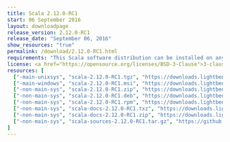 ```yaml
---
title: Scala 2.12.0-RC1
start: 06 September 2016
layout: downloadpage
release_version: 2.12.0-RC1
release_date: "September 06, 2016"
show_resources: "true"
permalink: /download/2.12.0-RC1.html
requirements: "This Scala software distribution can be installed on any Unix-like or Windows system. It requires the Java runtime version 1.8 or later, which can be downloaded <a href='https://www.java.com/'>here</a>."
license: <a href="https://opensource.org/licenses/BSD-3-Clause">3-clause BSD license</a>
resources: [
  ["-main-unixsys", "scala-2.12.0-RC1.tgz", "https://downloads.lightbend.com/scala/2.12.0-RC1/scala-2.12.0-RC1.tgz", "Mac OS X, Unix, Cygwin", "17.65M"],
  ["-main-windows", "scala-2.12.0-RC1.msi", "https://downloads.lightbend.com/scala/2.12.0-RC1/scala-2.12.0-RC1.msi", "Windows (msi installer)", "116.21M"],
  ["-non-main-sys", "scala-2.12.0-RC1.zip", "https://downloads.lightbend.com/scala/2.12.0-RC1/scala-2.12.0-RC1.zip", "Windows", "17.69M"],
  ["-non-main-sys", "scala-2.12.0-RC1.deb", "https://downloads.lightbend.com/scala/2.12.0-RC1/scala-2.12.0-RC1.deb", "Debian", "133.97M"],
  ["-non-main-sys", "scala-2.12.0-RC1.rpm", "https://downloads.lightbend.com/scala/2.12.0-RC1/scala-2.12.0-RC1.rpm", "RPM package", "115.82M"],
  ["-non-main-sys", "scala-docs-2.12.0-RC1.txz", "https://downloads.lightbend.com/scala/2.12.0-RC1/scala-docs-2.12.0-RC1.txz", "API docs", "50.75M"],
  ["-non-main-sys", "scala-docs-2.12.0-RC1.zip", "https://downloads.lightbend.com/scala/2.12.0-RC1/scala-docs-2.12.0-RC1.zip", "API docs", "100.45M"],
  ["-non-main-sys", "scala-sources-2.12.0-RC1.tar.gz", "https://github.com/scala/scala/archive/v2.12.0-RC1.tar.gz", "Sources", ""]
]
---
```

